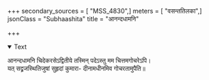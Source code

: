 +++
secondary_sources = [ "MSS_4830",]
meters = [ "वसन्ततिलका",]
jsonClass = "Subhaashita"
title = "आनन्दधामनि"

+++

<details open><summary>Text</summary>

आनन्दधामनि चिदेकरसेऽद्वितीये तस्मिन् पदेऽस्तु मम चित्तमगोचरेऽपि।  
यत् सद्व्रजस्थितिजुषां सुहृदां कुमारा- दीनामधीनमिव गोचरतामुपैति॥
</details>
